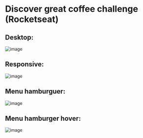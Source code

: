 # Discover great coffee challenge (Rocketseat)

## Desktop: 
![image]()

## Responsive:
![image]()

## Menu hamburguer:
![image]()

## Menu hamburger hover:
![image]()